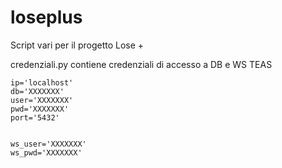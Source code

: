 # loseplus
Script vari per il progetto Lose +


credenziali.py contiene credenziali di accesso a DB e WS TEAS

```
ip='localhost'
db='XXXXXXX'
user='XXXXXXX'
pwd='XXXXXXX'
port='5432'


ws_user='XXXXXXX'
ws_pwd='XXXXXXX'

```

